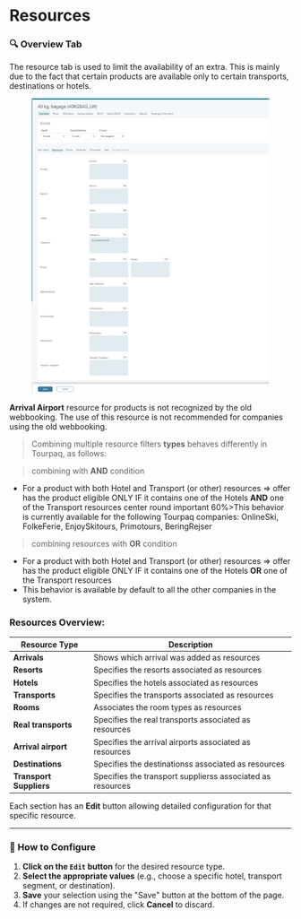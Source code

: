 # Resources

### 🔍 Overview Tab

The resource tab is used to limit the availability of an extra. This is mainly due to the fact that certain products are available only to certain transports, destinations or hotels.

<figure><img src="../../.gitbook/assets/image (3).png" alt=""><figcaption></figcaption></figure>

**Arrival Airport** resource for products is not recognized by the old webbooking. The use of this resource is not recommended for companies using the old webbooking.

> Combining multiple resource filters **types** behaves differently in Tourpaq, as follows:

> combining with **AND** condition

* For a product with both Hotel and Transport (or other) resources => offer has the product eligible ONLY IF it contains one of the Hotels **AND** one of the Transport resources center round important 60%>This behavior is currently available for the following Tourpaq companies: OnlineSki, FolkeFerie, EnjoySkitours, Primotours, BeringRejser

> combining resources with **OR** condition

* For a product with both Hotel and Transport (or other) resources => offer has the product eligible ONLY IF it contains one of the Hotels **OR** one of the Transport resources
* This behavior is available by default to all the other companies in the system.

### **Resources Overview:**

| Resource Type           | Description                                                |
| ----------------------- | ---------------------------------------------------------- |
| **Arrivals**            | Shows which arrival was added as resources                 |
| **Resorts**             | Specifies the resorts associated as resources              |
| **Hotels**              | Specifies the hotels associated as resources               |
| **Transports**          | Specifies the transports associated as resources           |
| **Rooms**               | Associates the room types as resources                     |
| **Real transports**     | Specifies the real transports associated as resources      |
| **Arrival airport**     | Specifies the arrival airports associated as resources     |
| **Destinations**        | Specifies the destinationss associated as resources        |
| **Transport Suppliers** | Specifies the transport supplierss associated as resources |

Each section has an **Edit** button allowing detailed configuration for that specific resource.

***

### 🧭 How to Configure

1. **Click on the `Edit` button** for the desired resource type.
2. **Select the appropriate values** (e.g., choose a specific hotel, transport segment, or destination).
3. **Save** your selection using the "Save" button at the bottom of the page.
4. If changes are not required, click **Cancel** to discard.
